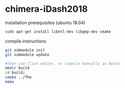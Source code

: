 # chimera-iDash2018

installation prerequisites (ubuntu 18.04)
```sh
sudo apt-get install libntl-dev libgmp-dev cmake
```


compile instructions
```sh
git submodule init
git submodule update

#then use Clion editor, or compile manually as below
mkdir build
cd build; 
cmake ../fhe
make
```
